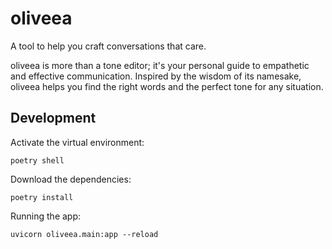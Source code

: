 # oliveea
A tool to help you craft conversations that care.

oliveea is more than a tone editor; it's your personal guide to empathetic and effective communication. Inspired by the wisdom of its namesake, oliveea helps you find the right words and the perfect tone for any situation.


## Development

Activate the virtual environment:

```
poetry shell
```

Download the dependencies:

```
poetry install
```

Running the app:

```
uvicorn oliveea.main:app --reload
```